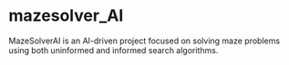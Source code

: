 # mazesolver_AI
MazeSolverAI is an AI-driven project focused on solving maze problems using both uninformed and informed search algorithms.
